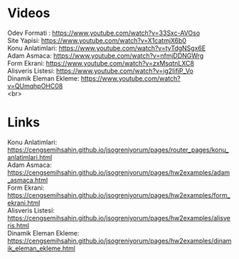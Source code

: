 # Videos
Odev Formati : https://www.youtube.com/watch?v=33Sxc-AVOso<br/>
Site Yapisi: https://www.youtube.com/watch?v=X1catmjX6b0<br/>
Konu Anlatimlari: https://www.youtube.com/watch?v=tyTdgNSgx6E<br/>
Adam Asmaca: https://www.youtube.com/watch?v=nfmjDDNGWrg<br/>
Form Ekrani: https://www.youtube.com/watch?v=zxMsqtnLXC8<br/>
Alisveris Listesi: https://www.youtube.com/watch?v=ig2IifiP_Vo<br/>
Dinamik Eleman Ekleme: https://www.youtube.com/watch?v=QUmqhpOHC08<br/>
<br\>
# Links
Konu Anlatimlari: https://cengsemihsahin.github.io/jsogreniyorum/pages/router_pages/konu_anlatimlari.html<br/>
Adam Asmaca: https://cengsemihsahin.github.io/jsogreniyorum/pages/hw2examples/adam_asmaca.html<br/>
Form Ekrani: https://cengsemihsahin.github.io/jsogreniyorum/pages/hw2examples/form_ekrani.html<br/>
Alisveris Listesi: https://cengsemihsahin.github.io/jsogreniyorum/pages/hw2examples/alisveris.html<br/>
Dinamik Eleman Ekleme: https://cengsemihsahin.github.io/jsogreniyorum/pages/hw2examples/dinamik_eleman_ekleme.html<br/>
